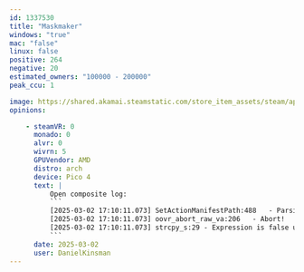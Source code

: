 ```yaml
---
id: 1337530
title: "Maskmaker"
windows: "true"
mac: "false"
linux: false
positive: 264
negative: 20
estimated_owners: "100000 - 200000"
peak_ccu: 1

image: https://shared.akamai.steamstatic.com/store_item_assets/steam/apps/1337530/header.jpg?t=1710941372
opinions:

    - steamVR: 0
      monado: 0
      alvr: 0
      wivrn: 5
      GPUVendor: AMD
      distro: arch
      device: Pico 4
      text: |
          Open composite log:
          ```
          [2025-03-02 17:10:11.073] SetActionManifestPath:488	- Parsing action sets...
          [2025-03-02 17:10:11.073] oovr_abort_raw_va:206	- Abort!
          [2025-03-02 17:10:11.073] strcpy_s:29	- Expression is false unexpectedly: strlen(src) < dest_size
          ```
      date: 2025-03-02
      user: DanielKinsman
---
```

